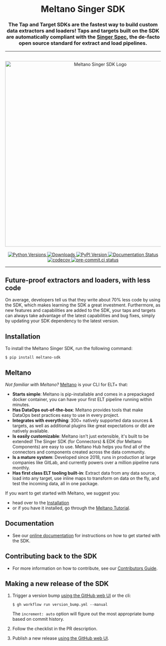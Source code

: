 <h1 align="center">Meltano Singer SDK</h1>

<h3 align="center">
The Tap and Target SDKs are the fastest way to build custom data extractors and loaders!
Taps and targets built on the SDK are automatically compliant with the
<a href="https://hub.meltano.com/singer/spec">Singer Spec</a>, the
de-facto open source standard for extract and load pipelines.
</h3>

---

</br>

<div align="center">
  <img alt="Meltano Singer SDK Logo" src="https://user-images.githubusercontent.com/11428666/231584532-ffa694e6-60f9-4fd6-b2ee-5ff3e39d3ad6.svg" width="600"/>
</div>

</br>

<div align="center">
  <a href="https://pypi.org/project/singer-sdk">
   <img alt="Python Versions" src="https://img.shields.io/pypi/pyversions/singer-sdk"/>
  </a>
  <a href="https://pypi.org/project/singer-sdk">
   <img alt="Downloads" src="https://img.shields.io/pypi/dw/singer-sdk?color=blue"/>
  </a>
  <a href="https://pypi.org/project/singer-sdk">
   <img alt="PyPI Version" src="https://img.shields.io/pypi/v/singer-sdk?color=blue"/>
  </a>
  <a href="https://sdk.meltano.com/en/latest/?badge=latest">
   <img alt="Documentation Status" src="https://readthedocs.org/projects/meltano-sdk/badge/?version=latest"/>
  </a>
  <a href="https://codecov.io/gh/meltano/sdk">
   <img alt="codecov" src="https://codecov.io/gh/meltano/sdk/branch/main/graph/badge.svg?token=kS1zkemAgo"/>
  </a>
  <a href="https://results.pre-commit.ci/latest/github/meltano/sdk/main">
   <img alt="pre-commit.ci status" src="https://results.pre-commit.ci/badge/github/meltano/sdk/main.svg"/>
  </a>
</div>

---

## Future-proof extractors and loaders, with less code

On average, developers tell us that they write about 70% less code by using the SDK, which
makes learning the SDK a great investment. Furthermore, as new features and capabilities
are added to the SDK, your taps and targets can always take advantage of the latest
capabilities and bug fixes, simply by updating your SDK dependency to the latest version.

## Installation

To install the Meltano Singer SDK, run the following command:

```console
$ pip install meltano-sdk
```


## Meltano

*Not familiar with Meltano?*  [Meltano](https://docs.meltano.com/getting-started/meltano-at-a-glance) is your CLI for ELT+ that:

- **Starts simple**: Meltano is pip-installable and comes in a prepackaged docker container, you can have your first ELT pipeline running within minutes.
- **Has DataOps out-of-the-box**: Meltano provides tools that make DataOps best practices easy to use in every project.
- **Integrates with everything**: 300+ natively supported data sources & targets, as well as additional plugins like great expectations or dbt are natively available.
- **Is easily customizable**: Meltano isn't just extensible, it's built to be extended! The Singer SDK (for Connectors) & EDK (for Meltano Components) are easy to use. Meltano Hub helps you find all of the connectors and components created across the data community.
- **Is a mature system**: Developed since 2018, runs in production at large companies like GitLab, and currently powers over a million pipeline runs monthly.
- **Has first class ELT tooling built-in**: Extract data from any data source, load into any target, use inline maps to transform on data on the fly, and test the incoming data, all in one package.

If you want to get started with Meltano, we suggest you:
- head over to the [Installation](https://docs.meltano.com/getting-started/installation)
- or if you have it installed, go through the [Meltano Tutorial](https://docs.meltano.com/getting-started/part1).

## Documentation

- See our [online documentation](https://sdk.meltano.com) for instructions on how
to get started with the SDK.

## Contributing back to the SDK

- For more information on how to contribute, see our [Contributors Guide](CONTRIBUTING.md).


## Making a new release of the SDK

1. Trigger a version bump [using the GitHub web UI](https://github.com/edgarrmondragon/sdk/actions/workflows/version_bump.yml) or the cli:


   ```console
   $ gh workflow run version_bump.yml --manual

   ```

   The `increment: auto` option will figure out the most appropriate bump based on commit history.

1. Follow the checklist in the PR description.

1. Publish a new release [using the GitHub web UI](https://github.com/meltano/sdk/releases/new).
